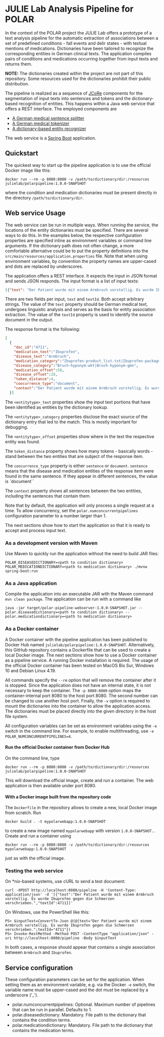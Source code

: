 # JULIE Lab Analysis Pipeline for POLAR

In the context of the POLAR project the JULIE Lab offers a prototype of a text analysis pipeline for the automatic extraction of associations between a set of predefined conditions - fall events and delir states - with textual mentions of medications. Dictionaries have been tailored to recognize the corresponding entities in German clinical texts. The application compiles pairs of conditions and medications occurring together from input texts and returns them.

**NOTE:** The dictionaries created within the project are not part of this repository. Some resources used for the dictionaries prohibit their public distribution.

The pipeline is realized as a sequence of [JCoRe](https://github.com/JULIELab/jcore-base) components for the segmentation of input texts into sentences and tokens and the dictionary-based recognition of entities. This happens within a Java web service that offers a REST interface.
The employed components are

- [A German medical sentence splitter](https://github.com/JULIELab/jcore-projects/tree/v2.6/jcore-jsbd-ae-medical-german)
- [A German medical tokenizer](https://github.com/JULIELab/jcore-projects/tree/v2.6/jcore-jtbd-ae-medical-german)
- [A dictionary-based entity recognizer](https://github.com/JULIELab/jcore-base/tree/v2.6/jcore-lingpipegazetteer-ae)

The web service is a [Spring Boot](https://spring.io/projects/spring-boot) application.

## Quickstart

The quickest way to start up the pipeline application is to use the official Docker image like this:
```
docker run --rm -p 8080:8080 -v /path/to/dictionary/dir:/resources julielab/polarpipeline:1.0.0-SNAPSHOT
```
where the condition and medication dictionaries must be present directly in the directory `/path/to/dictionary/dir`.

## Web service Usage

The web service can be run in multiple ways. When running the service, the locations of the entity dictionaries must be specified. There are several ways to do this. In the examples below, the respective configuration properties are specified inline as environment variables or command line arguments. If the dictionary path does not often change, a more comfortable alternative could be to put the property definitions into the `src/main/resources/application.properties` file. Note that when using environment variables, by convention the property names are upper-cased and dots are replaced by underscores.

The application offers a REST interface. It expects the input in JSON format and sends JSON responds. The input format is a list of input texts:

```json
[{"text": "Der Patient wurde mit einem Armbruch vorstellig. Es wurde Ibuprofen gegen die Schmerzen verschrieben.", "textId":  "4711"},{"text":  "...", "textId": "..."}]
```
There are two fields per input, `text` and `textId`. Both accept arbitrary strings. The value of the `text` property should be German medical text, undergoes linguistic analysis and serves as the basis for entity association extraction. The value of the `textId` property is used to identify the source document in the output.

The response format is the following:
```json
[
  {
    "doc_id":"4711",
    "medication_text":"Ibuprofen",
    "disease_text":"Armbruch",
    "medication_category":"Ibuprofen-product_list.txt|Ibuprofen-package_ext_list.txt|IBUPROFEN-package_list.txt|Ibuprofen-molecule_list.txt",
    "disease_category":"Bruch-hyponym-wkt|Bruch-hyponym-gmn",
    "medication_offset":58,
    "disease_offset":28,
    "token_distance":4,
    "coocurrence_type":"document",
    "context":"Der Patient wurde mit einem Armbruch vorstellig. Es wurde Ibuprofen gegen die Schmerzen verschrieben."
  }]
```

The `<entitytype>_text` properties show the input text portions that have been identified as entities by the dictionary lookup.

The `<entitytype>_category` properties disclose the exact source of the dictionary entry that led to the match. This is mostly important for debugging.

The `<entitytype>_offset` properties show where in the text the respective entity was found.

The `token_distance` property shows how many tokens - basically words - stand between the two entities that are subject of the response item.

The `coocurrence_type` property is either `sentence` or `document`. `sentence` means that the disease and medication entities of the response item were found in the same sentence. If they appear in different sentences, the value is `document``

The `context` property shows all sentences between the two entities, including the sentences that contain them.

Note that by default, the application will only process a single request at a time. To allow concurrency, set the `polar.numconcurrentpipelines` configuration parameter to a number larger than 1.

The next sections show how to start the application so that it is ready to accept and process input text.

### As a development version with Maven

Use Maven to quickly run the application without the need to build JAR files:

`POLAR_DISEASEDICTIONARY=<path to condition dictionary> POLAR_MEDICATIONDICTIONARY=<path to medication dictionary> ./mvnw spring-boot:run`

### As a Java application

Compile the application into an executable JAR with the Maven command `mvn clean package`. The application can be run with a command like
```
java -jar target/polar-pipeline-webserver-1.0.0-SNAPSHOT.jar --polar.diseasedictionary=<path to condition dictionary> --polar.medicationdictionary=<path to medication dictionary>
```

### As a Docker container

A Docker container with the pipeline application has been published to Docker Hub named `julielab/polarpipeline:1.0.0-SNAPSHOT`. Alternatively, this GitHub repository contains a Dockerfile that can be used to create a local Docker image. The next sections show how to use a Docker container as a pipeline service. A running Docker installation is required. The usage of the official Docker container has been tested on MacOS Bis Sur, Windows 10 and Debian Linux 4.19.

All commands specify the `--rm` option that will remove the container after it is stopped. Since the application does not have an internal state, it is not necessary to keep the container. The `-p 8080:8080` option maps the container-internal port 8080 to the host port 8080. The second number can be changed to use another host port. Finally, the `-v` option is required to mount the dictionaries into the container to allow the application access. The dictionaries must be placed directly into the given directory in the host file system.

All configuration variables can be set as environment variables using the `-e` switch in the command line. For example, to enable multithreading, use `-e POLAR_NUMCONCURRENTPIPELINES=4`.

#### Run the official Docker container from Docker Hub

On the command line, type
```
docker run --rm -p 8080:8080 -v /path/to/dictionary/dir:/resources julielab/polarpipeline:1.0.0-SNAPSHOT
```

This will download the official image, create and run a container. The web application is then available under port 8080.

#### With a Docker image built from the repository code

The `Dockerfile` in the repository allows to create a new, local Docker image from scratch. Run
```
docker build . -t mypolarwebapp:1.0.0-SNAPSHOT
```
to create a new image named `mypolarwebapp` with version `1.0.0-SNAPSHOT.`. Create and run a container using 
```
docker run --rm -p 8080:8080 -v /path/to/dictionary/dir:/resources mypolarwebapp:1.0.0-SNAPSHOT
```
just as with the official image.


### Testing the web service
On *nix-based systems, use cURL to send a test document:
```
curl -XPOST http://localhost:8080/pipeline -H 'Content-Type: application/json' -d '[{"text":"Der Patient wurde mit einem Armbruch vorstellig. Es wurde Ibuprofen gegen die Schmerzen verschrieben.","textId":4711}]'
```

On Windows, use the PowerShell like this:
```
PS> $inputText=ConvertTo-Json @(@{text="Der Patient wurde mit einem Armbruch vorstellig. Es wurde Ibuprofen gegen die Schmerzen verschrieben.";textId="4711"})
PS> Invoke-RestMethod -Method POST -ContentType "application/json" -uri http://localhost:8080/pipeline -Body $inputText
```
In both cases, a response should appear that contains a single association between `Armbruch` and `Ibuprofen`.

## Service configuration

These configuration parameters can be set for the application. When setting them as an environment variable, e.g. via the Docker `-e` switch, the variable name must be upper-cased and the dot must be replaced by a underscore ('_').

* polar.numconcurrentpipelines: Optional. Maximum number of pipelines that can be run in parallel. Defaults to 1.
* polar.diseasedictionary: Mandatory. File path to the dictionary that contains the condition terms.
* polar.medicationdictionary: Mandatory. File path to the dictionary that contains the medication terms.

